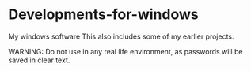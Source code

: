 # Developments-for-windows
My windows software
This also includes some of my earlier projects. 

WARNING:
Do not use in any real life environment, as passwords will be saved in clear text. 
